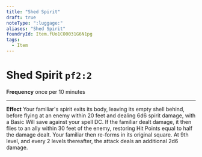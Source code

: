 ```yaml
---
title: "Shed Spirit"
draft: true
noteType: ":luggage:"
aliases: "Shed Spirit"
foundryId: Item.fUo1CO0031G6N1pg
tags:
  - Item
---
```


# Shed Spirit `pf2:2`

**Frequency** once per 10 minutes

* * *

**Effect** Your familiar's spirit exits its body, leaving its empty shell behind, before flying at an enemy within 20 feet and dealing 6d6 spirit damage, with a Basic Will save against your spell DC. If the familiar dealt damage, it then flies to an ally within 30 feet of the enemy, restoring Hit Points equal to half the damage dealt. Your familiar then re-forms in its original square. At 9th level, and every 2 levels thereafter, the attack deals an additional 2d6 damage.
